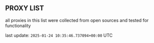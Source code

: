 ## PROXY LIST

all proxies in this list were collected from open sources and tested for functionality

last update: `2025-01-24 10:35:46.737094+00:00` UTC